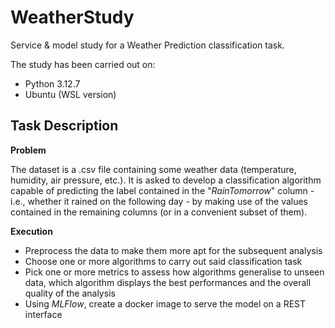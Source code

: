 # WeatherStudy
Service & model study for a Weather Prediction classification task.

The study has been carried out on:
* Python 3.12.7
* Ubuntu (WSL version)

## Task Description

**Problem**

The dataset is a .csv file containing some weather data (temperature, humidity, air pressure, etc.). It is asked to develop a classification algorithm capable of predicting the label contained in the "*RainTomorrow*" column - i.e., whether it rained on the following day - by making use of the values contained in the remaining columns (or in a convenient subset of them).

**Execution**

* Preprocess the data to make them more apt for the subsequent analysis
* Choose one or more algorithms to carry out said classification task
* Pick one or more metrics to assess how algorithms generalise to unseen data, which algorithm displays the best performances and the overall quality of the analysis
* Using *MLFlow*, create a docker image to serve the model on a REST interface

